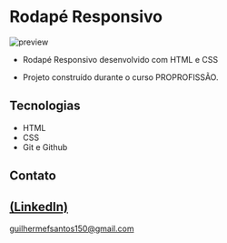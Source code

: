 # Rodapé Responsivo

![preview](https://github.com/GuilhermeSK2/Food-Website-Design/assets/139295562/c224c0de-30a4-49e7-94cd-5260137a1f32)
 
 - Rodapé Responsivo desenvolvido com HTML e CSS

 - Projeto construído durante o curso PROPROFISSÃO.

## Tecnologias

- HTML
- CSS
- Git e Github

## Contato
[(LinkedIn)](https://www.linkedin.com/in/guilherme-freitas-9901a220b/)
-----
guilhermefsantos150@gmail.com


